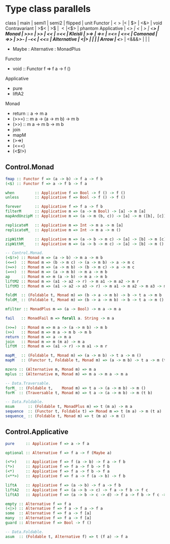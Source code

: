 # Type class parallels

class         | main  | semi1 | semi2 | flipped | unit
Functor       | <$>   | <$    | $>    | <&>     | void
Contravariant | >$<   | >$    | $<    | <$$>    | phantom
Applicative   | <*>   | <*    | *>    | <**>    | 
Monad         | >>=   | >>    | <<    | =<<     | 
Kleisli       | >=>   | =>=   | =<=   | <=<     | 
Comonad       | =>>   | >>-   | -<<   | <<=     | 
Alternative   | <|>   |       |       |         | 
Arrow         | <***> | <&&&> |       |         | 


- Maybe : Alternative : MonadPlus



Functor
- void :: Functor f => f a -> f ()

Applicative
- pure
- liftA2

Monad
- return :: a -> m a
- (>>=) :: m a -> (a -> m b) -> m b
- (>>) :: m a -> m b -> m b
- join
- mapM
- (>=>)
- (<=<)
- (<$!>)



## Control.Monad

```hs
fmap :: Functor f => (a -> b) -> f a -> f b
(<$) :: Functor f => a -> f b -> f a

when         :: Applicative f => Bool -> f () -> f ()
unless       :: Applicative f => Bool -> f () -> f ()

forever      :: Applicative f => f a -> f b
filterM      :: Applicative m => (a -> m Bool) -> [a] -> m [a]
mapAndUnzipM :: Applicative m => (a -> m (b, c)) -> [a] -> m ([b], [c])

replicateM   :: Applicative m => Int -> m a -> m [a]
replicateM_  :: Applicative m => Int -> m a -> m ()

zipWithM     :: Applicative m => (a -> b -> m c) -> [a] -> [b] -> m [c]
zipWithM_    :: Applicative m => (a -> b -> m c) -> [a] -> [b] -> m ()

-- Control.Monad.
(<$!>) :: Monad m => (a -> b) -> m a -> m b
(<=<)  :: Monad m => (b -> m c) -> (a -> m b) -> a -> m c
(>=>)  :: Monad m => (a -> m b) -> (b -> m c) -> a -> m c
(=<<)  :: Monad m => (a -> m b) -> m a -> m b
ap     :: Monad m => m (a -> b) -> m a -> m b
liftM2 :: Monad m => (a1 -> a2 -> r) -> m a1 -> m a2 -> m r
liftM3 :: Monad m => (a1 -> a2 -> a3 -> r) -> m a1 -> m a2 -> m a3 -> m r

foldM  :: (Foldable t, Monad m) => (b -> a -> m b) -> b -> t a -> m b
foldM_ :: (Foldable t, Monad m) => (b -> a -> m b) -> b -> t a -> m ()

mfilter :: MonadPlus m => (a -> Bool) -> m a -> m a

fail   :: MonadFail m => forall a. String -> m a

(>>=)  :: Monad m => m a -> (a -> m b) -> m b
(>>)   :: Monad m => m a -> m b -> m b
return :: Monad m => a -> m a
join   :: Monad m => m (m a) -> m a
liftM  :: Monad m => (a1 -> r) -> m a1 -> m r

mapM_  :: (Foldable t, Monad m) => (a -> m b) -> t a -> m ()
mapM   :: (Functor t, Foldable t, Monad m) => (a -> m b) -> t a -> m (t b)

mzero :: (Alternative m, Monad m) => m a
mplus :: (Alternative m, Monad m) => m a -> m a -> m a

-- Data.Traversable.
forM_ :: (Foldable t,    Monad m) => t a -> (a -> m b) -> m ()
forM  :: (Traversable t, Monad m) => t a -> (a -> m b) -> m (t b)

-- Data.Foldable.
msum      :: (Foldable t, MonadPlus m) => t (m a) -> m a
sequence  :: (Functor t, Foldable t) => Monad m => t (m a) -> m (t a)
sequence_ :: (Foldable t, Monad m) => t (m a) -> m ()
```

## Control.Applicative

```hs
pure     :: Applicative f => a -> f a

optional :: Alternative f => f a -> f (Maybe a)

(<*>)    :: Applicative f => f (a -> b) -> f a -> f b
(*>)     :: Applicative f => f a -> f b -> f b
(<*)     :: Applicative f => f a -> f b -> f a
(<**>)   :: Applicative f => f a -> f (a -> b) -> f b

liftA    :: Applicative f => (a -> b) -> f a -> f b
liftA2   :: Applicative f => (a -> b -> c) -> f a -> f b -> f c
liftA3   :: Applicative f => (a -> b -> c -> d) -> f a -> f b -> f c -> f d

empty :: Alternative f => f a
(<|>) :: Alternative f => f a -> f a -> f a
some  :: Alternative f => f a -> f [a]
many  :: Alternative f => f a -> f [a]
guard :: Alternative f => Bool -> f ()

-- Data.Foldable.
asum  :: (Foldable t, Alternative f) => t (f a) -> f a
```
